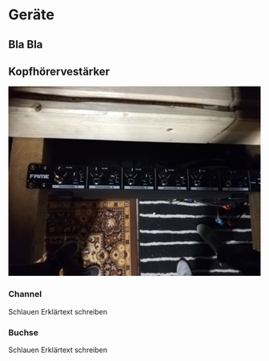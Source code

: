 # Geräte

## Bla Bla

## Kopfhörervestärker

[![Kopfhörerverstärker_Bild](images/whatsapp/kopfhoererverstaerker.jpg "Kopfhörerverstärker")](https://www.musicstore.de/de_DE/EUR/Fame-Audio-HPA-6000/art-REC0011279-000?campaign=GShopping/DE&ProgramUUID=rrLAqJarLjMAAAFl.gZyjI8h&gclid=Cj0KCQjw1dGJBhD4ARIsANb6Odl9tehkCZ55r4528ytse5ATVZg0826OGUevKejECOuQQmYa-BWEIYgaAs5VEALw_wcB)

### Channel

Schlauen Erklärtext schreiben

### Buchse

Schlauen Erklärtext schreiben